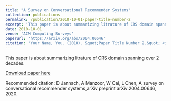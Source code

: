 ```yaml
---
title: "A Survey on Conversational Recommender Systems"
collection: publications
permalink: /publication/2010-10-01-paper-title-number-2
excerpt: 'This paper is about summarizing litrature of CRS domain spanning over 2 decades.'
date: 2010-10-01
venue: 'ACM Computing Surveys'
paperurl: 'https://arxiv.org/abs/2004.00646'
citation: 'Your Name, You. (2010). &quot;Paper Title Number 2.&quot; <i>Journal 1</i>. 1(2).'
---
```

This paper is about summarizing litrature of CRS domain spanning over 2 decades.

[Download paper here](https://arxiv.org/abs/2004.00646)

Recommended citation: D Jannach, A Manzoor, W Cai, L Chen, A survey on conversational recommender systems,arXiv preprint arXiv:2004.00646, 2020.